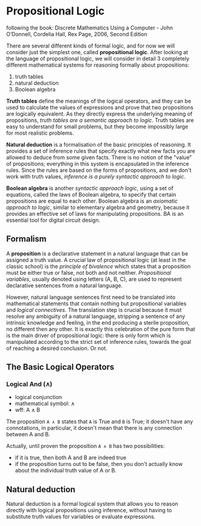 # Propositional Logic

following the book: Discrete Mathematics Using a Computer - John O’Donnell, Cordelia Hall, Rex Page, 2006, Second Edition

There are several different kinds of formal logic, and for now we will consider just the simplest one, called **propositional logic**. After looking at the language of propositional logic, we will consider in detail 3 completely different mathematical systems for reasoning formally about propositions:
1. truth tables
2. natural deduction
3. Boolean algebra

**Truth tables** define the meanings of the logical operators, and they can be used to calculate the values of expressions and prove that two propositions are logically equivalent. As they directly express the underlying meaning of propositions, *truth tables are a semantic approach to logic*. Truth tables are easy to understand for small problems, but they become impossibly large for most realistic problems.

**Natural deduction** is a formalisation of the basic principles of reasoning. It provides a set of inference rules that specify exactly what new facts you are allowed to deduce from some given facts. There is no notion of the "value" of propositions; everything in this system is encapsulated in the inference rules. Since the rules are based on the forms of propositions, and we don't work with truth values, *inference is a purely syntactic approach to logic*.

**Boolean algebra** is another *syntactic approach logic*, using a set of equations, called the laws of Boolean algebra, to specify that certain propositions are equal to each other. Boolean algebra is an *axiomatic approach to logic*, similar to elementary algebra and geometry, because it provides an effective set of laws for manipulating propositions. BA is an essential tool for digital circuit design.

## Formalism

A **proposition** is a declarative statement in a natural language that can be assigned a truth value. A crucial law of propositional logic (at least in the classic school) is the *principle of bivalence* which states that a proposition must be either true or false, not both and not neither. *Propositional variables*, usually denoted using letters (A, B, C), are used to represent declarative sentences from a natural language.

However, natural language sentences first need to be translated into mathematical statements that contain nothing but propositional variables and *logical connectives*. The translation step is crucial because it must resolve any ambiguity of a natural language, stripping a sentence of any intrinsic knowledge and feeling, in the end producing a sterile proposition, no different then any other. It is exactly this celebration of the pure form that is the main driver of propositional logic: there is only form which is manipulated according to the strict set of inference rules, towards the goal of reaching a desired conclusion. Or not.


## The Basic Logical Operators

### Logical And (∧)

- logical conjunction
- mathematical symbol: ∧
- wff: A ∧ B

The proposition `A ∧ B` states that `A` is True and `B` is True; it doesn't have any connotations, in particular, it doesn't mean that there is any connection between A and B.

Actually, until proven the proposition `A ∧ B` has two possibilities:
- if it is true, then both A and B are indeed true
- if the proposition turns out to be false, then you don't actually know about the individual truth value of A or B.













## Natural deduction

Natural deduction is a formal logical system that allows you to reason directly
with logical propositions using inference, without having to substitute truth
values for variables or evaluate expressions. 
